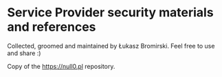 # Service Provider security materials and references
Collected, groomed and maintained by Łukasz Bromirski. Feel free to use and share :)

Copy of the https://null0.pl repository.

